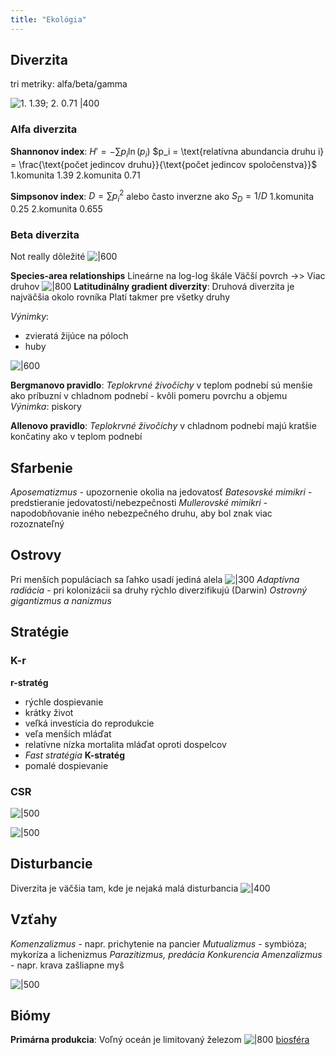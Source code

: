 ```yaml
---
title: "Ekológia"
---
```



## Diverzita
tri metriky: alfa/beta/gamma

![1. 1.39; 2. 0.71 |400](attachments/index-diverzity.png)

### Alfa diverzita
**Shannonov index**:
$H' = - \sum{p_i \ln(p_i)}$
$p_i = \text{relatívna abundancia druhu i} = \frac{\text{počet jedincov druhu}}{\text{počet jedincov spoločenstva}}$
1.komunita 1.39
2.komunita 0.71

**Simpsonov index**:
$D = \sum{p_i^2}$ 
alebo často inverzne ako $S_D = 1/D$
1.komunita 0.25
2.komunita 0.655

### Beta diverzita
Not really dôležité
![|600](attachments/beta.png)

**Species-area relationships**
Lineárne na log-log škále
Väčší povrch ->> Viac druhov
![|800](attachments/s-a-relationships.png)
**Latitudinálny gradient diverzity**:
Druhová diverzita je najväčšia okolo rovníka
Platí takmer pre všetky druhy

*Výnimky*:
- zvieratá žijúce na póloch
- huby

![|600](attachments/latitudálny-gradient-diverzity.png)

**Bergmanovo pravidlo**:
*Teplokrvné živočíchy* v teplom podnebí sú menšie ako príbuzní v chladnom podnebí
	- kvôli pomeru povrchu a objemu
*Výnimka*: piskory

**Allenovo pravidlo**:
*Teplokrvné živočíchy* v chladnom podnebí majú kratšie končatiny ako v teplom podnebí

## Sfarbenie

*Aposematizmus* - upozornenie okolia na jedovatosť
*Batesovské mimikri* - predstieranie jedovatosti/nebezpečnosti
*Mullerovské mimikri* - napodobňovanie iného nebezpečného druhu, aby bol znak viac rozoznateľný

## Ostrovy
Pri menších populáciach sa ľahko usadí jediná alela
![|300](attachments/alely.png)
*Adaptívna radiácia* - pri kolonizácii sa druhy rýchlo diverzifikujú (Darwin)
*Ostrovný gigantizmus a nanizmus*

## Stratégie
### K-r
**r-stratég** 
- rýchle dospievanie
- krátky život
- veľká investícia do reprodukcie
- veľa menších mláďat
- relatívne nízka mortalita mláďat oproti dospelcov
- *Fast stratégia*
**K-stratég**
- pomalé dospievanie

### CSR
![|500](attachments/csr.png)

![|500](attachments/csr-priklady.png)

## Disturbancie
Diverzita je väčšia tam, kde je nejaká malá disturbancia
![|400](attachments/disturbancia.png)

## Vzťahy
*Komenzalizmus* - napr. prichytenie na pancier
*Mutualizmus* - symbióza; mykoríza a lichenizmus
*Parazitizmus, predácia*
*Konkurencia*
*Amenzalizmus* - napr. krava zašliapne myš

![|500](attachments/vztahy-ekologia.png)

## Biómy
**Primárna produkcia**:
Voľný oceán je limitovaný železom
![|800](attachments/primarna-produkcia.png)
[biosféra](biosféra.md)
